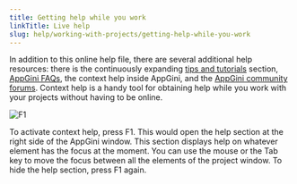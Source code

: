 ```yaml
---
title: Getting help while you work
linkTitle: Live help
slug: help/working-with-projects/getting-help-while-you-work
---
```


In addition to this online help file, there are several additional help resources: there is the continuously expanding [tips and tutorials](/appgini/tips-and-tutorials) section, [AppGini FAQs](/appgini/faqs), the context help inside AppGini, and the [AppGini community forums](http://forums.appgini.com/phpbb/). Context help is a handy tool for obtaining help while you work with your projects without having to be online.

![F1](https://cdn.bigprof.com/appgini-desktop/help/f1.gif)

To activate context help, press F1. This would open the help section at the right side of the AppGini window. This section displays help on whatever element has the focus at the moment. You can use the mouse or the Tab key to move the focus between all the elements of the project window. To hide the help section, press F1 again.
